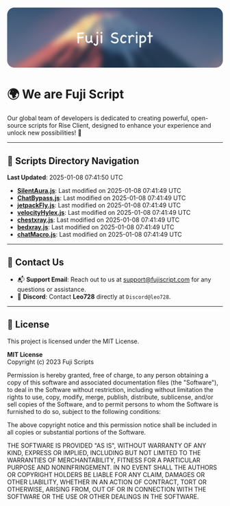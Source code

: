 ![Banner](.github/b.webp)

# 🌍 **We are Fuji Script**

Our global team of developers is dedicated to creating powerful, open-source scripts for Rise Client, designed to enhance your experience and unlock new possibilities! 🌟

---
<!-- SCRIPTS_NAVIGATION_START -->
## 📂 **Scripts Directory Navigation**

**Last Updated**: 2025-01-08 07:41:50 UTC

- **[SilentAura.js](scripts/SilentAura.js)**: Last modified on 2025-01-08 07:41:49 UTC
- **[ChatBypass.js](scripts/ChatBypass.js)**: Last modified on 2025-01-08 07:41:49 UTC
- **[jetpackFly.js](scripts/jetpackFly.js)**: Last modified on 2025-01-08 07:41:49 UTC
- **[velocityHylex.js](scripts/velocityHylex.js)**: Last modified on 2025-01-08 07:41:49 UTC
- **[chestxray.js](scripts/chestxray.js)**: Last modified on 2025-01-08 07:41:49 UTC
- **[bedxray.js](scripts/bedxray.js)**: Last modified on 2025-01-08 07:41:49 UTC
- **[chatMacro.js](scripts/chatMacro.js)**: Last modified on 2025-01-08 07:41:49 UTC

<!-- SCRIPTS_NAVIGATION_END -->

---

## 💬 **Contact Us**  
- 📬 **Support Email**: Reach out to us at [support@fujiscript.com](mailto:support@fujiscript.com) for any questions or assistance.  
- 💬 **Discord**: Contact **Leo728** directly at `Discord@leo728`.

---

## 📜 **License**

This project is licensed under the MIT License.  

**MIT License**  
Copyright (c) 2023 Fuji Scripts  

Permission is hereby granted, free of charge, to any person obtaining a copy of this software and associated documentation files (the "Software"), to deal in the Software without restriction, including without limitation the rights to use, copy, modify, merge, publish, distribute, sublicense, and/or sell copies of the Software, and to permit persons to whom the Software is furnished to do so, subject to the following conditions:  

The above copyright notice and this permission notice shall be included in all copies or substantial portions of the Software.  

THE SOFTWARE IS PROVIDED "AS IS", WITHOUT WARRANTY OF ANY KIND, EXPRESS OR IMPLIED, INCLUDING BUT NOT LIMITED TO THE WARRANTIES OF MERCHANTABILITY, FITNESS FOR A PARTICULAR PURPOSE AND NONINFRINGEMENT. IN NO EVENT SHALL THE AUTHORS OR COPYRIGHT HOLDERS BE LIABLE FOR ANY CLAIM, DAMAGES OR OTHER LIABILITY, WHETHER IN AN ACTION OF CONTRACT, TORT OR OTHERWISE, ARISING FROM, OUT OF OR IN CONNECTION WITH THE SOFTWARE OR THE USE OR OTHER DEALINGS IN THE SOFTWARE.  
